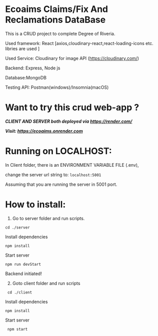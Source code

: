 # Ecoaims Claims/Fix And Reclamations DataBase

This is a CRUD project to complete Degree of Riveria.

Used framework: React [axios,cloudinary-react,react-loading-icons etc. libries are used ]

Used Service: Cloudinary for image API (https://cloudinary.com/)

Backend: Express, Node js

Database:MongoDB

Testing API: Postman(windows)/Insomnia(macOS)


# Want to try this crud web-app ?

***CLIENT AND SERVER both deployed via https://render.com/***

***Visit: https://ecoaims.onrender.com***

# Running on LOCALHOST: 
In Client folder, there is an ENVIRONMENT VARIABLE FILE (.env),

change the server url string to:
```localhost:5001``` 

Assuming that you are running the server in 5001 port.

# How to install:

1. Go to server folder and run scripts.

```cd ./server```

Install dependencies

```npm install ```

Start server

```npm run devStart```

Backend initiated!

2. Goto client folder and run scripts

``` cd ./client```

Install dependencies

``` npm install ```

Start server

``` npm start```
